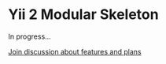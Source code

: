 Yii 2 Modular Skeleton
================================

In progress...

[Join discussion about features and plans](https://github.com/gigi/yii2-modular/issues/1)